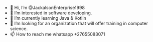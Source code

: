 - 👋 Hi, I’m @JackalsonEnterprise1998
- 👀 I’m interested in software developing.
- 🌱 I’m currently learning Java & Kotlin
- 💞️ I’m looking for an organization that will offer training in computer science.
- 📫 How to reach me whatsapp +27655083071

<!---
JackalsonEnterprise1998/JackalsonEnterprise1998 is a ✨ special ✨ repository because its `README.md` (this file) appears on your GitHub profile.
You can click the Preview link to take a look at your changes.
--->
